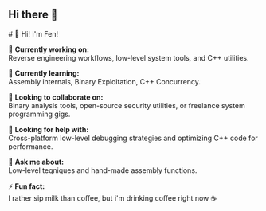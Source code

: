 ## Hi there 👋

<!--
**stefen-lowcode/stefen-lowcode** is a ✨ _special_ ✨ repository because its `README.md` (this file) appears on your GitHub profile.

Here are some ideas to get you started:

- 🔭 I’m currently working on ...
- 🌱 I’m currently learning ...
- 👯 I’m looking to collaborate on ...
- 🤔 I’m looking for help with ...
- 💬 Ask me about ...
- 📫 How to reach me: ...
- 😄 Pronouns: ...
- ⚡ Fun fact: ...

--> # 👋 Hi! I'm Fen!

🔭 **Currently working on:**  
Reverse engineering workflows, low-level system tools, and C++ utilities.

🌱 **Currently learning:**  
Assembly internals, Binary Exploitation, C++ Concurrency.

👯 **Looking to collaborate on:**  
Binary analysis tools, open-source security utilities, or freelance system programming gigs.

🤔 **Looking for help with:**  
Cross-platform low-level debugging strategies and optimizing C++ code for performance.

💬 **Ask me about:**  
Low-level teqniques and hand-made assembly functions.

<!--
📫 **How to reach me:**  

😄 **Pronouns:**  
He/Him
-->

⚡ **Fun fact:**  
I rather sip milk than coffee, but i'm drinking coffee right now ☕
